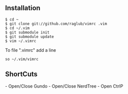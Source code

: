 ## Installation

    $ cd ~
    $ git clone git://github.com/raglub/vimrc .vim
    $ cd ~/.vim
    $ git submodule init
    $ git submodule update
    $ vim ~/.vimrc

To file ".vimrc" add a line

    so ~/.vim/vimrc

## ShortCuts

  <F4> - Open/Close Gundo
  <F5> - Open/Close NerdTree
  <c-F10> - Open CtrlP
